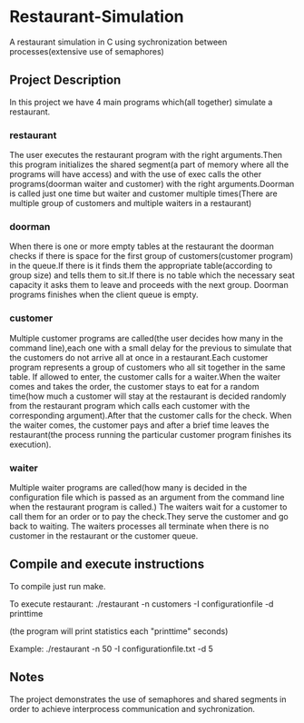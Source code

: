 # Restaurant-Simulation
A restaurant simulation in C using sychronization between processes(extensive use of semaphores)

## Project Description
In this project we have 4 main programs which(all together) simulate a restaurant.

### restaurant
  The user executes the restaurant program with the right arguments.Then this program initializes the shared 
  segment(a part of memory where all the programs will have access) and with the use of exec calls the other 
  programs(doorman waiter and customer) with the right arguments.Doorman is called just one time but waiter and 
  customer multiple times(There are multiple group of customers and multiple waiters in a restaurant)
  
 ### doorman
  When there is one or more empty tables at the restaurant the doorman checks if there is space for the first group 
  of customers(customer program) in the queue.If there is it finds them the appropriate table(according to group size)
  and tells them to sit.If there is no table  which the necessary seat capacity it asks them to leave and proceeds with
  the next group.
  Doorman programs finishes when the client queue is empty.
  
 ### customer
  Multiple customer programs are called(the user decides how many in the command line),each one with a small delay
  for the previous to simulate that the customers do not arrive all at once in a restaurant.Each customer program 
  represents a group of customers who all sit together in the same table.
  If allowed to enter, the customer calls for a waiter.When the waiter comes and takes the order, the customer stays
  to eat for a random time(how much a customer will stay at the restaurant is decided randomly from the restaurant 
  program which calls each customer with the corresponding argument).After that the customer calls for the check.
  When the waiter comes, the customer pays and after a brief time leaves the restaurant(the process running the particular
  customer program finishes its execution).
  
 ### waiter
 
 Multiple waiter programs are called(how many is decided in the configuration file which is passed as an argument from the
 command line when the restaurant program is called.)
 The waiters wait for a customer to call them for an order or to pay the check.They serve the customer and go back to waiting.
 The waiters processes all terminate when there is no customer in the restaurant or the customer queue.
 
 ## Compile and execute instructions
 
 To compile just run make.
 
 To execute restaurant: ./restaurant -n customers -I configurationfile -d printtime
 
 (the program will print statistics each "printtime" seconds)
 
 Example: ./restaurant -n 50 -I configurationfile.txt -d 5
 
 ## Notes
 
 The project demonstrates the use of semaphores and shared segments in order to achieve interprocess communication and 
 sychronization.

